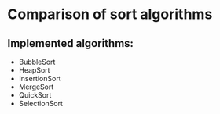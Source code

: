 # Comparison of sort algorithms

## Implemented algorithms:

* BubbleSort
* HeapSort
* InsertionSort
* MergeSort
* QuickSort
* SelectionSort